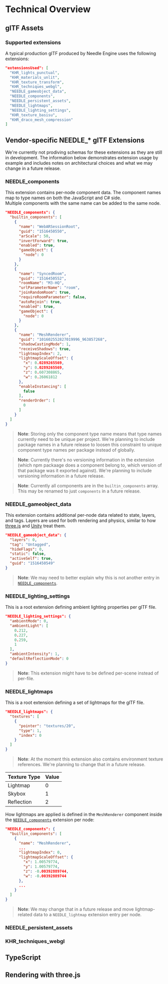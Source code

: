 # Technical Overview

## glTF Assets


### Supported extensions

A typical production glTF produced by Needle Engine uses the following extensions:
```json
"extensionsUsed": [
  "KHR_lights_punctual",
  "KHR_materials_unlit",
  "KHR_texture_transform",
  "KHR_techniques_webgl",
  "NEEDLE_gameobject_data",
  "NEEDLE_components",
  "NEEDLE_persistent_assets",
  "NEEDLE_lightmaps",
  "NEEDLE_lighting_settings",
  "KHR_texture_basisu",
  "KHR_draco_mesh_compression"
]
```

## Vendor-specific NEEDLE_* glTF Extensions

We're currently not prodiving schemas for these extensions as they are still in development. The information below demonstrates extension usage by example and includes notes on architectural choices and what we may change in a future release.  

### NEEDLE_components

This extension contains per-node component data. The component names map to type names on both the JavaScript and C# side.  
Multiple components with the same name can be added to the same node.  

```json
"NEEDLE_components": {
  "builtin_components": [
    {
      "name": "WebARSessionRoot",
      "guid": "1516450550",
      "arScale": 50,
      "invertForward": true,
      "enabled": true,
      "gameObject": {
        "node": 0
      }
    },
    {
      "name": "SyncedRoom",
      "guid": "1516450552",
      "roomName": "M3-HQ",
      "urlParameterName": "room",
      "joinRandomRoom": true,
      "requireRoomParameter": false,
      "autoRejoin": true,
      "enabled": true,
      "gameObject": {
        "node": 0
      }
    },
    {
      "name": "MeshRenderer",
      "guid": "101602552827019996_963857268",
      "shadowCastingMode": 1,
      "receiveShadows": true,
      "lightmapIndex": 2,
      "lightmapScaleOffset": {
        "x": 0.0289265569,
        "y": 0.0289265569,
        "z": 0.607308865,
        "w": 0.26061812
      },
      "enableInstancing": [
        false
      ],
      "renderOrder": [
        0
      ]
    }
  ]
}
```

> **Note**: Storing only the component type name means that type names currently need to be unique per project. We're planning to include package names in a future release to loosen this constraint to unique component type names per package instead of globally.  

> **Note**: Currently there's no versioning information in the extension (which npm packaage does a component belong to, which version of that package was it exported against). We're planning to include versioning information in a future release.  

> **Note**: Currently all components are in the `builtin_components` array. This may be renamed to just `components` in a future release.  

### NEEDLE_gameobject_data

This extension contains additional per-node data related to state, layers, and tags. Layers are used for both rendering and physics, similar to how [three.js](https://threejs.org/docs/#api/en/core/Layers) and [Unity](https://docs.unity3d.com/Manual/Layers.html) treat them.  

```json
"NEEDLE_gameobject_data": {
  "layers": 0,
  "tag": "Untagged",
  "hideFlags": 0,
  "static": false,
  "activeSelf": true,
  "guid": "1516450549"
}
```

> **Note**: We may need to better explain why this is not another entry in [`NEEDLE_components`](#needle_components). 

### NEEDLE_lighting_settings

This is a root extension defining ambient lighting properties per glTF file.   

```json
"NEEDLE_lighting_settings": {
  "ambientMode": 0,
  "ambientLight": [
    0.212,
    0.227,
    0.259,
    1
  ],
  "ambientIntensity": 1,
  "defaultReflectionMode": 0
}
```

> **Note**: This extension might have to be defined per-scene instead of per-file.

### NEEDLE_lightmaps

This is a root extension defining a set of lightmaps for the glTF file.

```json
"NEEDLE_lightmaps": {
  "textures": [
    {
      "pointer": "textures/20",
      "type": 1,
      "index": 0
    }
  ]
}
```

> **Note**: At the moment this extension also contains environment texture references. We're planning to change that in a future release. 

| Texture Type | Value |
| -- | -- |
| Lightmap | 0 |
| Skybox  | 1 |
| Reflection | 2 |

How lightmaps are applied is defined in the `MeshRenderer` component inside the [`NEEDLE_components`](#needle_components) extension per node:  

```json
"NEEDLE_components": {
  "builtin_components": [
    {
      "name": "MeshRenderer",
      ...
      "lightmapIndex": 0,
      "lightmapScaleOffset": {
        "x": 1.00579774,
        "y": 1.00579774,
        "z": -0.00392889744,
        "w": -0.00392889744
      },
      ...
    }
  ]
}
```

> **Note**: We may change that in a future release and move lightmap-related data to a `NEEDLE_lightmap` extension entry per node. 

### NEEDLE_persistent_assets


### KHR_techniques_webgl

## TypeScript

## Rendering with three.js
